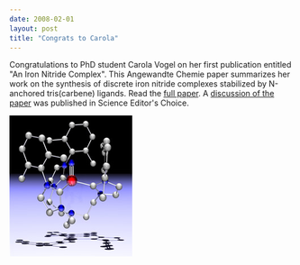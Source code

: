 ```yaml
---
date: 2008-02-01
layout: post
title: "Congrats to Carola"
---
```


Congratulations to PhD student Carola Vogel on her first publication entitled "An Iron Nitride Complex". 
This Angewandte Chemie paper summarizes her work on the synthesis of discrete iron nitride complexes stabilized by N-anchored tris(carbene) ligands. 
Read the [full paper](/assets/pdf/AngewandteVogelIronNitride2008.pdf). 
A [discussion of the paper](/assets/pdf/science_editors_choice.pdf) was published in Science Editor's Choice. 

![Crystal structure of Carola's iron nitride complex](/assets/img/Fe=N_triple_bond.jpg)